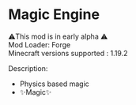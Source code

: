 # Magic Engine
⚠️This mod is in early alpha ⚠️  
Mod Loader: Forge  
Minecraft versions supported : 1.19.2 

Description:
- Physics based magic
- ✨Magic✨

